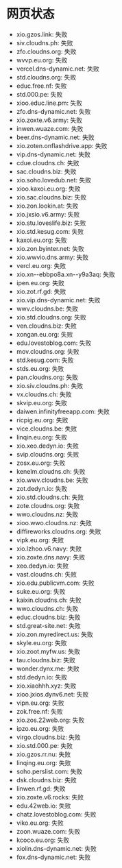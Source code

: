 # 网页状态
- xio.gzos.link: 失败
- siv.cloudns.ph: 失败
- zfo.cloudns.org: 失败
- wvvp.eu.org: 失败
- vercel.dns-dynamic.net: 失败
- std.cloudns.org: 失败
- educ.free.nf: 失败
- std.000.pe: 失败
- xioo.educ.line.pm: 失败
- zfo.dns-dynamic.net: 失败
- xio.zoxte.v6.army: 失败
- inwen.wuaze.com: 失败
- beer.dns-dynamic.net: 失败
- xio.zoten.onflashdrive.app: 失败
- vip.dns-dynamic.net: 失败
- cdue.cloudns.ch: 失败
- sac.cloudns.biz: 失败
- xio.soho.lovedub.net: 失败
- xioo.kaxoi.eu.org: 失败
- xio.sac.cloudns.biz: 失败
- xio.zon.lookin.at: 失败
- xio.jxsio.v6.army: 失败
- xio.stu.loveslife.biz: 失败
- xio.std.kesug.com: 失败
- kaxoi.eu.org: 失败
- xio.zon.byinter.net: 失败
- xio.wwvio.dns.army: 失败
- vercl.eu.org: 失败
- xio.xn--ebbpo8a.xn--y9a3aq: 失败
- ipen.eu.org: 失败
- xio.zot.rf.gd: 失败
- xio.vip.dns-dynamic.net: 失败
- wwv.cloudns.be: 失败
- xio.std.cloudns.org: 失败
- ven.cloudns.biz: 失败
- xongan.eu.org: 失败
- edu.lovestoblog.com: 失败
- mov.cloudns.org: 失败
- std.kesug.com: 失败
- stds.eu.org: 失败
- pan.cloudns.org: 失败
- xio.siv.cloudns.ph: 失败
- vx.cloudns.ch: 失败
- skvip.eu.org: 失败
- daiwen.infinityfreeapp.com: 失败
- ricpig.eu.org: 失败
- vice.cloudns.be: 失败
- linqin.eu.org: 失败
- xio.xeo.dedyn.io: 失败
- svip.cloudns.org: 失败
- zosx.eu.org: 失败
- kenelm.cloudns.ch: 失败
- xio.wwv.cloudns.be: 失败
- zot.dedyn.io: 失败
- xio.std.cloudns.ch: 失败
- zote.cloudns.org: 失败
- wwo.cloudns.nz: 失败
- xioo.wwo.cloudns.nz: 失败
- diffireworks.cloudns.org: 失败
- vipk.eu.org: 失败
- xio.lzhoo.v6.navy: 失败
- xio.zoxte.dns.navy: 失败
- xeo.dedyn.io: 失败
- vast.cloudns.ch: 失败
- xio.edu.publicvm.com: 失败
- suke.eu.org: 失败
- kaixin.cloudns.ch: 失败
- wwo.cloudns.ch: 失败
- educ.cloudns.biz: 失败
- std.great-site.net: 失败
- xio.zon.myredirect.us: 失败
- skyle.eu.org: 失败
- xio.zoot.myfw.us: 失败
- tau.cloudns.biz: 失败
- wonder.dynx.me: 失败
- std.dedyn.io: 失败
- xio.xiaohhh.xyz: 失败
- xioo.jxios.dynv6.net: 失败
- vipn.eu.org: 失败
- zok.free.nf: 失败
- xio.zos.22web.org: 失败
- ipzo.eu.org: 失败
- virgo.cloudns.biz: 失败
- xio.std.000.pe: 失败
- xio.gzos.rr.nu: 失败
- linqing.eu.org: 失败
- soho.perslist.com: 失败
- dsk.cloudns.biz: 失败
- linwen.rf.gd: 失败
- xio.zoxte.v6.rocks: 失败
- edu.42web.io: 失败
- chatz.lovestoblog.com: 失败
- viko.eu.org: 失败
- zoon.wuaze.com: 失败
- kcoco.eu.org: 失败
- xiolin.dns-dynamic.net: 失败
- fox.dns-dynamic.net: 失败
